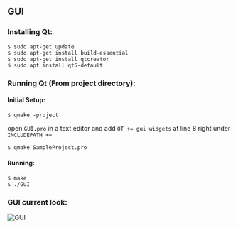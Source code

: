 ## GUI



### Installing Qt:  

    $ sudo apt-get update  
    $ sudo apt-get install build-essential  
    $ sudo apt-get install qtcreator  
    $ sudo apt install qt5-default  



### Running Qt (From project directory):
#### Initial Setup: 
    $ qmake -project  
open `GUI.pro` in a text editor and add `QT += gui widgets` at line 8 right under `INCLUDEPATH +=`  

    $ qmake SampleProject.pro
 
 #### Running: 
    $ make
    $ ./GUI
  


### GUI current look:
![GUI](https://i.imgur.com/acMqOJO.png)
